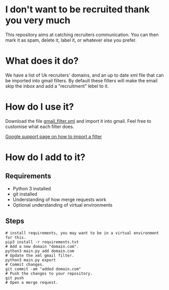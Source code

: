 # I don't want to be recruited thank you very much

This repository aims at catching recruiters communication. You can then mark it as spam, delete it, label it, or whatever else you prefer.

# What does it do?

We have a list of Uk recruiters' domains, and an up to date xml file that can be imported into gmail filters. By default these filters will make the email skip the inbox and add a "recruitment" lebel to it.

# How do I use it?

Download the file [gmail_filter.xml](https://raw.githubusercontent.com/StefanoChiodino/i-dont-want-to-be-recruited-thank-you-very-much/master/gmail_filter.xml) and import it into gmail. Feel free to customise what each filter does.

[Google support page on how to import a filter](https://support.google.com/mail/answer/6579?hl=en-GB#zippy=%2Cexport-or-import-filters)

# How do I add to it?

## Requirements

- Python 3 installed
- git installed
- Understanding of how merge requests work
- Optional understanding of virtual environments

## Steps

```
# install requirements, you may want to be in a virtual environment for this.
pip3 install -r requirements.txt
# Add a new domain "domain.com".
python3 main.py add domain.com
# Update the xml gmail filter.
python3 main.py export
# Commit changes.
git commit -am "added domain.com"
# Push the changes to your repository.
git push
# Open a merge request.
```



